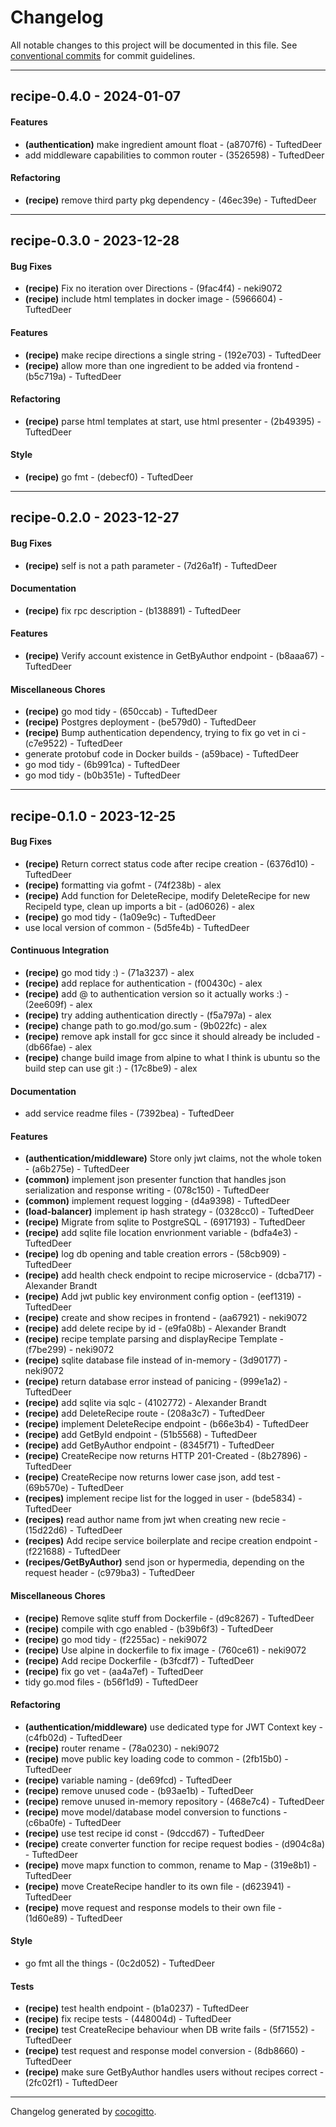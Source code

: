 # Changelog
All notable changes to this project will be documented in this file. See [conventional commits](https://www.conventionalcommits.org/) for commit guidelines.

- - -
## recipe-0.4.0 - 2024-01-07
#### Features
- **(authentication)** make ingredient amount float - (a8707f6) - TuftedDeer
- add middleware capabilities to common router - (3526598) - TuftedDeer
#### Refactoring
- **(recipe)** remove third party pkg dependency - (46ec39e) - TuftedDeer

- - -

## recipe-0.3.0 - 2023-12-28
#### Bug Fixes
- **(recipe)** Fix no iteration over Directions - (9fac4f4) - neki9072
- **(recipe)** include html templates in docker image - (5966604) - TuftedDeer
#### Features
- **(recipe)** make recipe directions a single string - (192e703) - TuftedDeer
- **(recipe)** allow more than one ingredient to be added via frontend - (b5c719a) - TuftedDeer
#### Refactoring
- **(recipe)** parse html templates at start, use html presenter - (2b49395) - TuftedDeer
#### Style
- **(recipe)** go fmt - (debecf0) - TuftedDeer

- - -

## recipe-0.2.0 - 2023-12-27
#### Bug Fixes
- **(recipe)** self is not a path parameter - (7d26a1f) - TuftedDeer
#### Documentation
- **(recipe)** fix rpc description - (b138891) - TuftedDeer
#### Features
- **(recipe)** Verify account existence in GetByAuthor endpoint - (b8aaa67) - TuftedDeer
#### Miscellaneous Chores
- **(recipe)** go mod tidy - (650ccab) - TuftedDeer
- **(recipe)** Postgres deployment - (be579d0) - TuftedDeer
- **(recipe)** Bump authentication dependency, trying to fix go vet in ci - (c7e9522) - TuftedDeer
- generate protobuf code in Docker builds - (a59bace) - TuftedDeer
- go mod tidy - (6b991ca) - TuftedDeer
- go mod tidy - (b0b351e) - TuftedDeer

- - -

## recipe-0.1.0 - 2023-12-25
#### Bug Fixes
- **(recipe)** Return correct status code after recipe creation - (6376d10) - TuftedDeer
- **(recipe)** formatting via gofmt - (74f238b) - alex
- **(recipe)** Add function for DeleteRecipe, modify DeleteRecipe for new RecipeId type, clean up imports a bit - (ad06026) - alex
- **(recipe)** go mod tidy - (1a09e9c) - TuftedDeer
- use local version of common - (5d5fe4b) - TuftedDeer
#### Continuous Integration
- **(recipe)** go mod tidy :) - (71a3237) - alex
- **(recipe)** add replace for authentication - (f00430c) - alex
- **(recipe)** add @ to authentication version so it actually works :) - (2ee609f) - alex
- **(recipe)** try adding authentication directly - (f5a797a) - alex
- **(recipe)** change path to go.mod/go.sum - (9b022fc) - alex
- **(recipe)** remove apk install for gcc since it should already be included - (db66fae) - alex
- **(recipe)** change build image from alpine to what I think is ubuntu so the build step can use git :) - (17c8be9) - alex
#### Documentation
- add service readme files - (7392bea) - TuftedDeer
#### Features
- **(authentication/middleware)** Store only jwt claims, not the whole token - (a6b275e) - TuftedDeer
- **(common)** implement json presenter function that handles json serialization and response writing - (078c150) - TuftedDeer
- **(common)** implement request logging - (d4a9398) - TuftedDeer
- **(load-balancer)** implement ip hash strategy - (0328cc0) - TuftedDeer
- **(recipe)** Migrate from sqlite to PostgreSQL - (6917193) - TuftedDeer
- **(recipe)** add sqlite file location envrionment variable - (bdfa4e3) - TuftedDeer
- **(recipe)** log db opening and table creation errors - (58cb909) - TuftedDeer
- **(recipe)** add health check endpoint to recipe microservice - (dcba717) - Alexander Brandt
- **(recipe)** Add jwt public key environment config option - (eef1319) - TuftedDeer
- **(recipe)** create and show recipes in frontend - (aa67921) - neki9072
- **(recipe)** add delete recipe by id - (e9fa08b) - Alexander Brandt
- **(recipe)** recipe template parsing and displayRecipe Template - (f7be299) - neki9072
- **(recipe)** sqlite database file instead of in-memory - (3d90177) - neki9072
- **(recipe)** return database error instead of panicing - (999e1a2) - TuftedDeer
- **(recipe)** add sqlite via sqlc - (4102772) - Alexander Brandt
- **(recipe)** add DeleteRecipe route - (208a3c7) - TuftedDeer
- **(recipe)** implement DeleteRecipe endpoint - (b66e3b4) - TuftedDeer
- **(recipe)** add GetById endpoint - (51b5568) - TuftedDeer
- **(recipe)** add GetByAuthor endpoint - (8345f71) - TuftedDeer
- **(recipe)** CreateRecipe now returns HTTP 201-Created - (8b27896) - TuftedDeer
- **(recipe)** CreateRecipe now returns lower case json, add test - (69b570e) - TuftedDeer
- **(recipes)** implement recipe list for the logged in user - (bde5834) - TuftedDeer
- **(recipes)** read author name from jwt when creating new recie - (15d22d6) - TuftedDeer
- **(recipes)** Add recipe service boilerplate and recipe creation endpoint - (f221688) - TuftedDeer
- **(recipes/GetByAuthor)** send json or hypermedia, depending on the request header - (c979ba3) - TuftedDeer
#### Miscellaneous Chores
- **(recipe)** Remove sqlite stuff from Dockerfile - (d9c8267) - TuftedDeer
- **(recipe)** compile with cgo enabled - (b39b6f3) - TuftedDeer
- **(recipe)** go mod tidy - (f2255ac) - neki9072
- **(recipe)** Use alpine in dockerfile to fix image - (760ce61) - neki9072
- **(recipe)** Add recipe Dockerfile - (b3fcdf7) - TuftedDeer
- **(recipe)** fix go vet - (aa4a7ef) - TuftedDeer
- tidy go.mod files - (b56f1d9) - TuftedDeer
#### Refactoring
- **(authentication/middleware)** use dedicated type for JWT Context key - (c4fb02d) - TuftedDeer
- **(recipe)** router rename - (78a0230) - neki9072
- **(recipe)** move public key loading code to common - (2fb15b0) - TuftedDeer
- **(recipe)** variable naming - (de69fcd) - TuftedDeer
- **(recipe)** remove unused code - (b93ae1b) - TuftedDeer
- **(recipe)** remove unused in-memory repository - (468e7c4) - TuftedDeer
- **(recipe)** move model/database model conversion to functions - (c6ba0fe) - TuftedDeer
- **(recipe)** use test recipe id const - (9dccd67) - TuftedDeer
- **(recipe)** create converter function for recipe request bodies - (d904c8a) - TuftedDeer
- **(recipe)** move mapx function to common, rename to Map - (319e8b1) - TuftedDeer
- **(recipe)** move CreateRecipe handler to its own file - (d623941) - TuftedDeer
- **(recipe)** move request and response models to their own file - (1d60e89) - TuftedDeer
#### Style
- go fmt all the things - (0c2d052) - TuftedDeer
#### Tests
- **(recipe)** test health endpoint - (b1a0237) - TuftedDeer
- **(recipe)** fix recipe tests - (448004d) - TuftedDeer
- **(recipe)** test CreateRecipe behaviour when DB write fails - (5f71552) - TuftedDeer
- **(recipe)** test request and response model conversion - (8db8660) - TuftedDeer
- **(recipe)** make sure GetByAuthor handles users without recipes correct - (2fc02f1) - TuftedDeer

- - -

Changelog generated by [cocogitto](https://github.com/cocogitto/cocogitto).